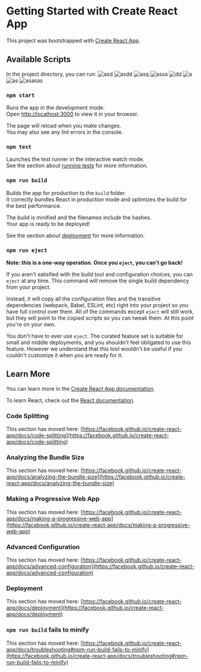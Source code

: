 # Getting Started with Create React App

This project was bootstrapped with [Create React App](https://github.com/facebook/create-react-app).

## Available Scripts

In the project directory, you can run:
![asd](https://user-images.githubusercontent.com/71689069/201348705-64f818d3-91a4-4c65-bbb6-19fd8252953a.png)
![asdd](https://user-images.githubusercontent.com/71689069/201348711-f20525c9-21fe-480f-947c-23c40f09940c.png)
![asq](https://user-images.githubusercontent.com/71689069/201348714-01c9c833-5728-425d-87a1-aa96330cd275.png)
![assa](https://user-images.githubusercontent.com/71689069/201348719-7939b604-e6ed-47e6-95dd-1586df371e46.png)
![dd](https://user-images.githubusercontent.com/71689069/201348722-792b2cbc-2080-4537-81d2-c98c3b5567ca.png)
![a](https://user-images.githubusercontent.com/71689069/201348725-55d8e656-4e5f-4968-a79e-40effee6168f.png)
![as](https://user-images.githubusercontent.com/71689069/201348728-ccd69448-f9c8-4b01-9068-2e0ea83e79e9.png)
![asasas](https://user-images.githubusercontent.com/71689069/201348731-767b4ba5-60ec-4781-acbc-e49709e9a42b.png)

### `npm start`

Runs the app in the development mode.\
Open [http://localhost:3000](http://localhost:3000) to view it in your browser.

The page will reload when you make changes.\
You may also see any lint errors in the console.

### `npm test`

Launches the test runner in the interactive watch mode.\
See the section about [running tests](https://facebook.github.io/create-react-app/docs/running-tests) for more information.

### `npm run build`

Builds the app for production to the `build` folder.\
It correctly bundles React in production mode and optimizes the build for the best performance.

The build is minified and the filenames include the hashes.\
Your app is ready to be deployed!

See the section about [deployment](https://facebook.github.io/create-react-app/docs/deployment) for more information.

### `npm run eject`

**Note: this is a one-way operation. Once you `eject`, you can't go back!**

If you aren't satisfied with the build tool and configuration choices, you can `eject` at any time. This command will remove the single build dependency from your project.

Instead, it will copy all the configuration files and the transitive dependencies (webpack, Babel, ESLint, etc) right into your project so you have full control over them. All of the commands except `eject` will still work, but they will point to the copied scripts so you can tweak them. At this point you're on your own.

You don't have to ever use `eject`. The curated feature set is suitable for small and middle deployments, and you shouldn't feel obligated to use this feature. However we understand that this tool wouldn't be useful if you couldn't customize it when you are ready for it.

## Learn More

You can learn more in the [Create React App documentation](https://facebook.github.io/create-react-app/docs/getting-started).

To learn React, check out the [React documentation](https://reactjs.org/).

### Code Splitting

This section has moved here: [https://facebook.github.io/create-react-app/docs/code-splitting](https://facebook.github.io/create-react-app/docs/code-splitting)

### Analyzing the Bundle Size

This section has moved here: [https://facebook.github.io/create-react-app/docs/analyzing-the-bundle-size](https://facebook.github.io/create-react-app/docs/analyzing-the-bundle-size)

### Making a Progressive Web App

This section has moved here: [https://facebook.github.io/create-react-app/docs/making-a-progressive-web-app](https://facebook.github.io/create-react-app/docs/making-a-progressive-web-app)

### Advanced Configuration

This section has moved here: [https://facebook.github.io/create-react-app/docs/advanced-configuration](https://facebook.github.io/create-react-app/docs/advanced-configuration)

### Deployment

This section has moved here: [https://facebook.github.io/create-react-app/docs/deployment](https://facebook.github.io/create-react-app/docs/deployment)

### `npm run build` fails to minify

This section has moved here: [https://facebook.github.io/create-react-app/docs/troubleshooting#npm-run-build-fails-to-minify](https://facebook.github.io/create-react-app/docs/troubleshooting#npm-run-build-fails-to-minify)
